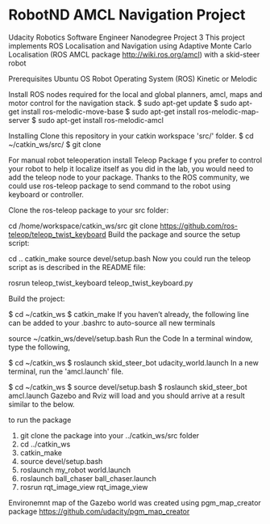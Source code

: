 # RobotND AMCL Navigation Project
Udacity Robotics Software Engineer Nanodegree Project 3
This project implements ROS Localisation and Navigation using Adaptive Monte Carlo Localisation (ROS AMCL package http://wiki.ros.org/amcl) with a skid-steer robot

Prerequisites
Ubuntu OS 
Robot Operating System (ROS) Kinetic or Melodic

Install ROS nodes required for the local and global planners, amcl, maps and motor control for the navigation stack.
$ sudo apt-get update
$ sudo apt-get install ros-melodic-move-base
$ sudo apt-get install ros-melodic-map-server
$ sudo apt-get install ros-melodic-amcl

Installing
Clone this repository in your catkin workspace 'src/' folder.
$ cd ~/catkin_ws/src/
$ git clone 



For manual robot teleoperation install Teleop Package
f you prefer to control your robot to help it localize itself as you did in the lab, you would need to add the teleop node to your package. Thanks to the ROS community, we could use ros-teleop package to send command to the robot using keyboard or controller.

Clone the ros-teleop package to your src folder:

cd /home/workspace/catkin_ws/src
git clone https://github.com/ros-teleop/teleop_twist_keyboard
Build the package and source the setup script:

cd ..
catkin_make
source devel/setup.bash
Now you could run the teleop script as is described in the README file:

rosrun teleop_twist_keyboard teleop_twist_keyboard.py


Build the project:

$ cd ~/catkin_ws
$ catkin_make
If you haven’t already, the following line can be added to your .bashrc to auto-source all new terminals

source ~/catkin_ws/devel/setup.bash
Run the Code
In a terminal window, type the following,

$ cd ~/catkin_ws
$ roslaunch skid_steer_bot udacity_world.launch
In a new terminal, run the 'amcl.launch' file.

$ cd ~/catkin_ws
$ source devel/setup.bash
$ roslaunch skid_steer_bot amcl.launch
Gazebo and Rviz will load and you should arrive at a result similar to the below.



to run the package 
1) git clone the package into your ../catkin_ws/src folder 
2) cd ../catkin_ws
3) catkin_make
4) source devel/setup.bash
4) roslaunch my_robot world.launch
5) roslaunch ball_chaser ball_chaser.launch
6) rosrun rqt_image_view rqt_image_view 

Environemnt map of the Gazebo world was created using pgm_map_creator package 
https://github.com/udacity/pgm_map_creator
